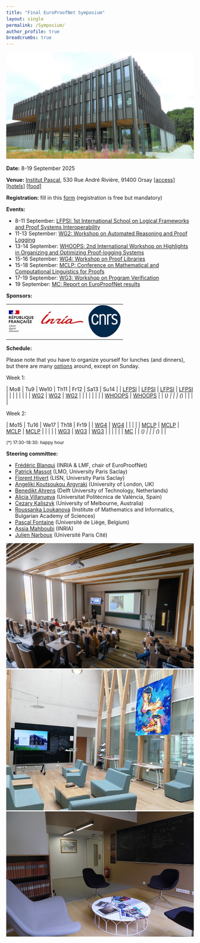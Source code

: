 ```yaml
---
title: "Final EuroProofNet Symposium"
layout: single
permalink: /Symposium/
author_profile: true
breadcrumbs: true
---
```


<img src="/_pages/symposium/ipa11.jpg"/>

**Date:** 8-19 September 2025

**Venue:** [Institut Pascal](https://www.institut-pascal.universite-paris-saclay.fr/), 530 Rue André Rivière, 91400 Orsay [[access]](../Access) [[hotels]](../Hotels) [[food]](../Food)

**Registration:** fill in this [form](https://forms.gle/QLFzh3Ugv5WgkhZr7) (registration is free but mandatory)

**Events:**
* 8-11 September: [LFPSI: 1st International School on Logical Frameworks and Proof Systems Interoperability](../LFPSI25)
* 11-13 September: [WG2: Workshop on Automated Reasoning and Proof Logging](../wg2-symposium)
* 13-14 September: [WHOOPS: 2nd International Workshop on Highlights in Organizing and Optimizing Proof-logging Systems](https://jakobnordstrom.se/WHOOPS25/)
* 15-16 September: [WG4: Workshop on Proof Libraries](../WG4_Orsay25)
* 15-18 September: [MCLP: Conference on Mathematical and Computational Linguistics for Proofs](../MCLP)
* 17-19 September: [WG3: Workshop on Program Verification](../wg3-Sept2025)
* 19 September: [MC: Report on EuroProofNet results](../mc-meetings)

**Sponsors:**

<table>
 <tr>
  <td><a href="https://www.inria.fr/en/centre-inria-de-saclay"><img src="/_pages/symposium/logo-inria.jpg"/></a></td>
  <td><a href="https://www.cnrs.fr/"><img src="/_pages/symposium/logo-cnrs.jpg"/></a></td>
 </tr>
</table>

**Schedule:**

Please note that you have to organize yourself for lunches (and dinners), but there are many [options](../Food) around, except on Sunday.

Week 1:

| Mo8                 | Tu9                 | We10                | Th11                     | Fr12                     | Sa13                        | Su14                        |
| [LFPSI](../LFPSI25) | [LFPSI](../LFPSI25) | [LFPSI](../LFPSI25) | [LFPSI](../LFPSI25)      |                          |                             |                             |
|                     |                     |                     | [WG2](../wg2-symposium/) | [WG2](../wg2-symposium/) | [WG2](../wg2-symposium/)    |                             |
|                     |                     |                     |                          |                          | [WHOOPS](https://jakobnordstrom.se/WHOOPS25/) | [WHOOPS](https://jakobnordstrom.se/WHOOPS25/) |
| (*)                 |                     |                     | (*)                      |                          |                             |                             |

Week 2:

| Mo15                  | Tu16                  | We17                   | Th18                   | Fr19                   |
| [WG4](../WG4_Orsay25) | [WG4](../WG4_Orsay25) |                        |                        |                        |
| [MCLP](../MCLP)       | [MCLP](../MCLP)       | [MCLP](../MCLP)        | [MCLP](../MCLP)        |                        |
|                       |                       | [WG3](../wg3-Sept2025) | [WG3](../wg3-Sept2025) | [WG3](../wg3-Sept2025) |
|                       |                       |                        |                        | [MC](../mc-meetings)   |
| (*)                   |                       |                        | (*)                    |                        |

<p style="font-size: 12px">(*) 17:30-18:30: happy hour</p>

**Steering committee:**
- [Frédéric Blanqui](https://blanqui.gitlabpages.inria.fr/) (INRIA & LMF, chair of EuroProofNet)
- [Patrick Massot](https://www.imo.universite-paris-saclay.fr/~patrick.massot/) (LMO, University Paris Saclay)
- [Florent Hivert](https://www.lri.fr/~hivert/) (LISN, University Paris Saclay)
- [Angeliki Koutsoukou Argyraki](https://pure.royalholloway.ac.uk/en/persons/angeliki-koutsoukou-argyraki) (University of London, UK)
- [Benedikt Ahrens](https://benediktahrens.gitlab.io/) (Delft University of Technology, Netherlands)
- [Alicia Villanueva](http://personales.upv.es/alvilga1/) (Universitat Politècnica de València, Spain)
- [Cezary Kaliszyk](https://findanexpert.unimelb.edu.au/profile/1063018-cezary-kaliszyk) (University of Melbourne, Australia)
- [Roussanka Loukanova](http://www.math.bas.bg/logic/loukanovarp/) (Institute of Mathematics and Informatics, Bulgarian Academy of Sciences)
- [Pascal Fontaine](https://people.montefiore.uliege.be/pfontain/) (Université de Liège, Belgium)
- [Assia Mahboubi](http://people.rennes.inria.fr/Assia.Mahboubi/) (INRIA)
- [Julien Narboux](https://dpt-info.u-strasbg.fr/~narboux/) (Université Paris Cité)

<img src="/_pages/symposium/ipa13.jpg"/>
<img src="/_pages/symposium/ipa10.jpg"/>
<img src="/_pages/symposium/ipa7.jpg"/>

